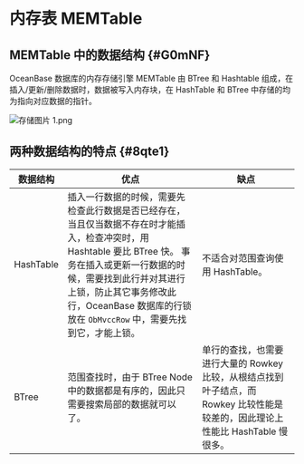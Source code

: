 内存表 MEMTable 
=================================



MEMTable 中的数据结构 {#G0mNF}
------------------------

OceanBase 数据库的内存存储引擎 MEMTable 由 BTree 和 Hashtable 组成，在插入/更新/删除数据时，数据被写入内存块，在 HashTable 和 BTree 中存储的均为指向对应数据的指针。 

![存储图片 1.png](https://static-aliyun-doc.oss-accelerate.aliyuncs.com/assets/img/zh-CN/3317076061/p184508.png "存储图片 1.png")

两种数据结构的特点 {#8qte1}
------------------



| **数据结构**  |                                                                                    **优点**                                                                                     |                                    **缺点**                                     |
|-----------|-------------------------------------------------------------------------------------------------------------------------------------------------------------------------------|-------------------------------------------------------------------------------|
| HashTable | 插入一行数据的时候，需要先检查此行数据是否已经存在，当且仅当数据不存在时才能插入，检查冲突时，用 Hashtable 要比 BTree 快。 事务在插入或更新一行数据的时候，需要找到此行并对其进行上锁，防止其它事务修改此行，OceanBase 数据库的行锁放在 `ObMvccRow` 中，需要先找到它，才能上锁。 | 不适合对范围查询使用 HashTable。                                                         |
| BTree     | 范围查找时，由于 BTree Node 中的数据都是有序的，因此只需要搜索局部的数据就可以了。                                                                                                                               | 单行的查找，也需要进行大量的 Rowkey 比较，从根结点找到叶子结点，而 Rowkey 比较性能是较差的，因此理论上性能比 HashTable 慢很多。 |



